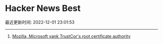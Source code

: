 # Hacker News Best

最近更新时间: 2022-12-01 23:01:53

--- 
1. [Mozilla, Microsoft yank TrustCor's root certificate authority](https://www.washingtonpost.com/technology/2022/11/30/trustcor-internet-authority-mozilla/) 
